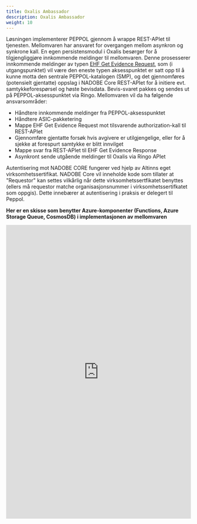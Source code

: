 ```yaml
---
title: Oxalis Ambassador
description: Oxalis Ambassador
weight: 10
---
```


Løsningen implementerer PEPPOL gjennom å wrappe REST-APIet til tjenesten. Mellomvaren har ansvaret for overgangen mellom asynkron og synkrone kall.
En egen persistensmodul i Oxalis besørger for å tilgjengliggjøre innkommende meldinger til mellomvaren. Denne prosesserer innkommende meldinger av typen [EHF Get Evidence Request](https://github.com/difi/vefa-ehf-getevidence),
som (i utgangspunktet) vil være den eneste typen aksesspunktet er satt opp til å kunne motta den sentrale PEPPOL-katalogen (SMP), og det gjennomføres (potensielt gjentatte) oppslag i NADOBE Core REST-APIet for å initiere evt. samtykkeforespørsel og høste bevisdata. Bevis-svaret pakkes og sendes ut på PEPPOL-aksesspunktet via Ringo. Mellomvaren vil da ha følgende ansvarsområder:

* Håndtere innkommende meldinger fra PEPPOL-aksesspunktet
* Håndtere ASIC-pakketering
* Mappe EHF Get Evidence Request mot tilsvarende authorization-kall til REST-APIet
* Gjennomføre gjentatte forsøk hvis avgivere er utilgjengelige, eller for å sjekke at forespurt samtykke er blitt innvilget
* Mappe svar fra REST-APIet til EHF Get Evidence Response
* Asynkront sende utgående meldinger til Oxalis via Ringo APIet

Autentisering mot NADOBE CORE fungerer ved hjelp av Altinns eget virksomhetssertifikat. NADOBE Core vil inneholde kode som tillater at "Requestor" kan settes vilkårlig når dette virksomhetssertfikatet benyttes (ellers må requestor matche organisasjonsnummer i virksomhetssertifkatet som oppgis). Dette innebærer at autentisering i praksis er delegert til Peppol.

**Her er en skisse som benytter Azure-komponenter (Functions, Azure Storage Queue, CosmosDB) i implementasjonen av mellomvaren**

<div style="width: 100%; height: 800px; margin: 10px 0; position: relative;"><iframe allowfullscreen frameborder="0" style="width:100%; height:800px" src="https://www.lucidchart.com/documents/embeddedchart/f1b6c410-fab4-40b2-a62f-f3d8fd916730" id="uv__UW_Ow0eV"></iframe></div>